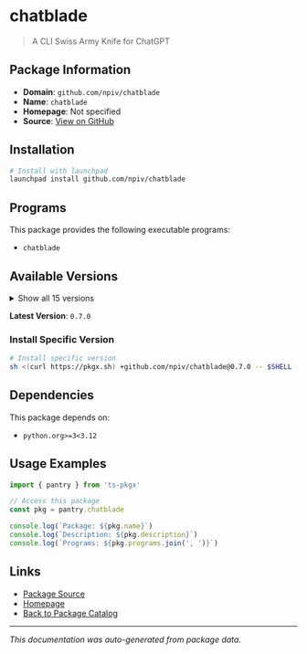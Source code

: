 # chatblade

> A CLI Swiss Army Knife for ChatGPT

## Package Information

- **Domain**: `github.com/npiv/chatblade`
- **Name**: `chatblade`
- **Homepage**: Not specified
- **Source**: [View on GitHub](https://github.com/pkgxdev/pantry/tree/main/projects/github.com/npiv/chatblade/package.yml)

## Installation

```bash
# Install with launchpad
launchpad install github.com/npiv/chatblade
```

## Programs

This package provides the following executable programs:

- `chatblade`

## Available Versions

<details>
<summary>Show all 15 versions</summary>

- `0.7.0`, `0.6.4`, `0.6.3`, `0.6.2`, `0.5.0`
- `0.4.0`, `0.3.4`, `0.3.3`, `0.3.1`, `0.3.0`
- `0.2.3`, `0.2.2`, `0.2.1`, `0.2.0`, `0.1.1`

</details>

**Latest Version**: `0.7.0`

### Install Specific Version

```bash
# Install specific version
sh <(curl https://pkgx.sh) +github.com/npiv/chatblade@0.7.0 -- $SHELL -i
```

## Dependencies

This package depends on:

- `python.org>=3<3.12`

## Usage Examples

```typescript
import { pantry } from 'ts-pkgx'

// Access this package
const pkg = pantry.chatblade

console.log(`Package: ${pkg.name}`)
console.log(`Description: ${pkg.description}`)
console.log(`Programs: ${pkg.programs.join(', ')}`)
```

## Links

- [Package Source](https://github.com/pkgxdev/pantry/tree/main/projects/github.com/npiv/chatblade/package.yml)
- [Homepage](#)
- [Back to Package Catalog](../../../package-catalog.md)

---

*This documentation was auto-generated from package data.*
